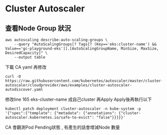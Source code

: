 # Cluster Autoscaler

## 查看Node Group 狀況
```shell
aws autoscaling describe-auto-scaling-groups \
    --query "AutoScalingGroups[? Tags[? (Key=='eks:cluster-name') && Value=='gc-playground-eks']].[AutoScalingGroupName, MinSize, MaxSize, DesiredCapacity]" \
    --output table
```


下載 CA yaml 再修改
```shell
curl -O https://raw.githubusercontent.com/kubernetes/autoscaler/master/cluster-autoscaler/cloudprovider/aws/examples/cluster-autoscaler-autodiscover.yaml
```
修改line 165 eks-cluster-name 成自己cluster
再Apply
Apply後再執行以下

```shell
kubectl patch deployment cluster-autoscaler -n kube-system -p '{"spec":{"template": {"metadata": {"annotations": {"cluster-autoscaler.kubernetes.io/safe-to-evict": "false"}}}}}'
```

CA 會觀測Pod Pending狀態 , 有產生的話會增減Node 數量
